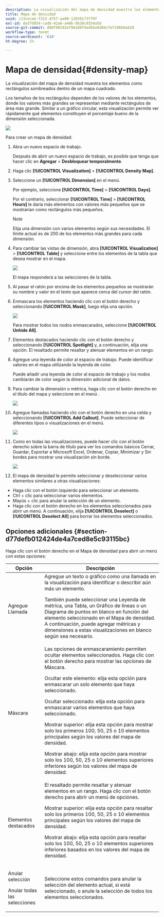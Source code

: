 ```yaml
---
description: La visualización del mapa de densidad muestra los elementos como rectángulos sombreados dentro de un mapa cuadrado.
title: Mapa de densidad
uuid: c13cecee-f322-4757-aa90-12039173ff9f
exl-id: da37d954-cadb-42a6-a44b-9b38c0354a5d
source-git-commit: d9df90242ef96188f4e4b5e6d04cfef196b0a628
workflow-type: tm+mt
source-wordcount: '610'
ht-degree: 2%

---
```


# Mapa de densidad{#density-map}

La visualización del mapa de densidad muestra los elementos como rectángulos sombreados dentro de un mapa cuadrado.

Los tamaños de los rectángulos dependen de los valores de los elementos, donde los valores más grandes se representan mediante rectángulos de área más grande. Similar a un gráfico circular, esta visualización permite ver rápidamente qué elementos constituyen el porcentaje bueno de la dimensión seleccionada.

![](assets/density_map_day_visits.png)

Para crear un mapa de densidad:

1. Abra un nuevo espacio de trabajo.

   Después de abrir un nuevo espacio de trabajo, es posible que tenga que hacer clic en **Agregar** > **Desbloquear temporalmente**.
1. Haga clic **[!UICONTROL Visualization]** > **[!UICONTROL Density Map]**.

1. Seleccione un **[!UICONTROL Dimension]** en el menú.

   Por ejemplo, seleccione **[!UICONTROL Time]** > **[!UICONTROL Days]**.

   Por el contrario, seleccionar **[!UICONTROL Time]** > **[!UICONTROL Hours]** le daría más elementos con valores más pequeños que se mostrarían como rectángulos más pequeños.

   >[!NOTE]
   >
   >Elija una dimensión con varios elementos según sus necesidades. El límite actual es de 200 de los elementos más grandes para cada dimensión.

1. Para cambiar las vistas de dimensión, abra **[!UICONTROL Visualization]** > **[!UICONTROL Table]** y seleccione entre los elementos de la tabla que desea mostrar en el mapa.

   ![](assets/density_map_day_selections.png)

   El mapa responderá a las selecciones de la tabla.

1. Al pasar el ratón por encima de los elementos pequeños se mostrarán su nombre y valor en el texto que aparece cerca del cursor del ratón.
1. Enmascara los elementos haciendo clic con el botón derecho y seleccionando **[!UICONTROL Mask]**, luego elija una opción.

   ![](assets/density_map_day_mask.png)

   Para mostrar todos los nodos enmascarados, seleccione **[!UICONTROL Unhide All]**.

1. Elementos destacados haciendo clic con el botón derecho y seleccionando **[!UICONTROL Spotlight]** y, a continuación, elija una opción. El resaltado permite resaltar y atenuar elementos en un rango.
1. Agregue una leyenda de color al espacio de trabajo. Puede identificar valores en el mapa utilizando la leyenda de color.

   Puede añadir una leyenda de color al espacio de trabajo y los nodos cambiarán de color según la dimensión adicional de datos.
1. Para cambiar la dimensión o métrica, haga clic con el botón derecho en el título del mapa y seleccione en el menú .

   ![](assets/density_map_change_dim.png)

1. Agregue llamadas haciendo clic con el botón derecho en una celda y seleccionando **[!UICONTROL Add Callout]**. Puede seleccionar de diferentes tipos o visualizaciones en el menú.

   ![](assets/density_map_callout.png)

1. Como en todas las visualizaciones, puede hacer clic con el botón derecho sobre la barra de título para ver los comandos básicos Cerrar, Guardar, Exportar a Microsoft Excel, Ordenar, Copiar, Minimizar y Sin bordes para mostrar una visualización sin borde.

   ![](assets/density_map_export.png)

1. El mapa de densidad le permite seleccionar y deseleccionar varios elementos similares a otras visualizaciones:

* Haga clic con el botón izquierdo para seleccionar un elemento.
* Ctrl + clic para seleccionar varios elementos.
* Mayús + clic para anular la selección de un elemento.
* Haga clic con el botón derecho en los elementos seleccionados para abrir un menú. A continuación, elija **[!UICONTROL Deselect]** o **[!UICONTROL Deselect All]** para borrar los elementos seleccionados.

## Opciones adicionales {#section-d77defb012424de4a7ced8e5c93115bc}

Haga clic con el botón derecho en el Mapa de densidad para abrir un menú con estas opciones:

<table id="table_3ADA85031C834792BFD041E186962A41"> 
 <thead> 
  <tr> 
   <th colname="col1" class="entry"> Opción </th> 
   <th colname="col2" class="entry"> Descripción </th> 
  </tr>
 </thead>
 <tbody> 
  <tr> 
   <td colname="col1"> Agregue Llamada </td> 
   <td colname="col2">Agregue un texto o gráfico como una llamada en la visualización para identificar o describir aún más un elemento. <p>También puede seleccionar una Leyenda de métrica, una Tabla, un Gráfico de líneas o un Diagrama de puntos en blanco en función del elemento seleccionado en el Mapa de densidad. A continuación, puede agregar métricas y dimensiones a estas visualizaciones en blanco según sea necesario. </p> </td> 
  </tr> 
  <tr> 
   <td colname="col1"> Máscara </td> 
   <td colname="col2">Las opciones de enmascaramiento permiten ocultar elementos seleccionados. Haga clic con el botón derecho para mostrar las opciones de Máscara. <p><span class="uicontrol"> Ocultar este elemento</span>: elija esta opción para enmascarar un solo elemento que haya seleccionado. </p> <p><span class="uicontrol"> Ocultar seleccionado</span>: elija esta opción para enmascarar varios elementos que haya seleccionado. </p> <p><span class="uicontrol"> Mostrar superior</span>: elija esta opción para mostrar solo los primeros 100, 50, 25 o 10 elementos principales según los valores del mapa de densidad. </p> <p><span class="uicontrol"> Mostrar abajo</span>: elija esta opción para mostrar solo los 100, 50, 25 o 10 elementos superiores inferiores según los valores del mapa de densidad. </p> </td> 
  </tr> 
  <tr> 
   <td colname="col1"> Elementos destacados </td> 
   <td colname="col2"> El resaltado permite resaltar y atenuar elementos en un rango. Haga clic con el botón derecho para abrir un menú de opciones. <p><span class="uicontrol"> Mostrar superior</span>: elija esta opción para resaltar solo los primeros 100, 50, 25 o 10 elementos principales según los valores del mapa de densidad. </p> <p><span class="uicontrol"> Mostrar abajo</span>: elija esta opción para resaltar solo los 100, 50, 25 o 10 elementos superiores inferiores basados en los valores del mapa de densidad. </p> </td> 
  </tr> 
  <tr> 
   <td colname="col1"> <p>Anular selección </p> <p>Anular todas las selecciones </p> </td> 
   <td colname="col2"> <p> Seleccione estos comandos para anular la selección del elemento actual, si está seleccionado, o anule la selección de todos los elementos seleccionados. </p> </td> 
  </tr> 
 </tbody> 
</table>
